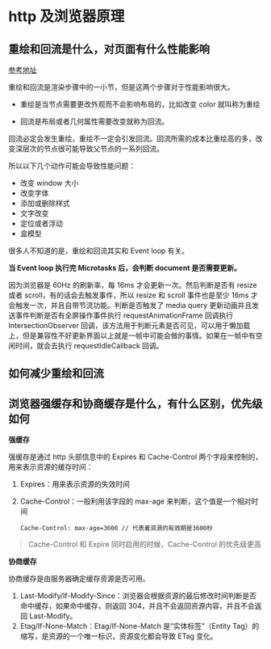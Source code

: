 # http 及浏览器原理

## 重绘和回流是什么，对页面有什么性能影响

[参考地址](https://zhuanlan.zhihu.com/p/286021449)

重绘和回流是渲染步骤中的一小节，但是这两个步骤对于性能影响很大。

- 重绘是当节点需要更改外观而不会影响布局的，比如改变 color 就叫称为重绘

- 回流是布局或者几何属性需要改变就称为回流。

回流必定会发生重绘，重绘不一定会引发回流。回流所需的成本比重绘高的多，改变深层次的节点很可能导致父节点的一系列回流。

所以以下几个动作可能会导致性能问题：

- 改变 window 大小
- 改变字体
- 添加或删除样式
- 文字改变
- 定位或者浮动
- 盒模型

很多人不知道的是，重绘和回流其实和 Event loop 有关。

**当 Event loop 执行完 Microtasks 后，会判断 document 是否需要更新。**

因为浏览器是 60Hz 的刷新率，每 16ms 才会更新一次。然后判断是否有 resize 或者 scroll，有的话会去触发事件，所以 resize 和 scroll 事件也是至少 16ms 才会触发一次，并且自带节流功能。判断是否触发了 media query 更新动画并且发送事件判断是否有全屏操作事件执行 requestAnimationFrame 回调执行 IntersectionObserver 回调，该方法用于判断元素是否可见，可以用于懒加载上，但是兼容性不好更新界面以上就是一帧中可能会做的事情。如果在一帧中有空闲时间，就会去执行 requestIdleCallback 回调。

## 如何减少重绘和回流

## 浏览器强缓存和协商缓存是什么，有什么区别，优先级如何

**强缓存**

强缓存是通过 http 头部信息中的 Expires 和 Cache-Control 两个字段来控制的，用来表示资源的缓存时间：

1. Expires：用来表示资源的失效时间
2. Cache-Control：一般利用该字段的 max-age 来判断，这个值是一个相对时间

   ```
   Cache-Control: max-age=3600 // 代表着资源的有效期是3600秒
   ```

> Cache-Control 和 Expire 同时启用的时候，Cache-Control 的优先级更高

**协商缓存**

协商缓存是由服务器确定缓存资源是否可用。

1. Last-Modify/If-Modify-Since：浏览器会根据资源的最后修改时间判断是否命中缓存，如果命中缓存，则返回 304，并且不会返回资源内容，并且不会返回 Last-Modify。
2. Etag/If-None-Match：Etag/If-None-Match 是“实体标签”（Entity Tag）的缩写，是资源的一个唯一标识，资源变化都会导致 ETag 变化。
